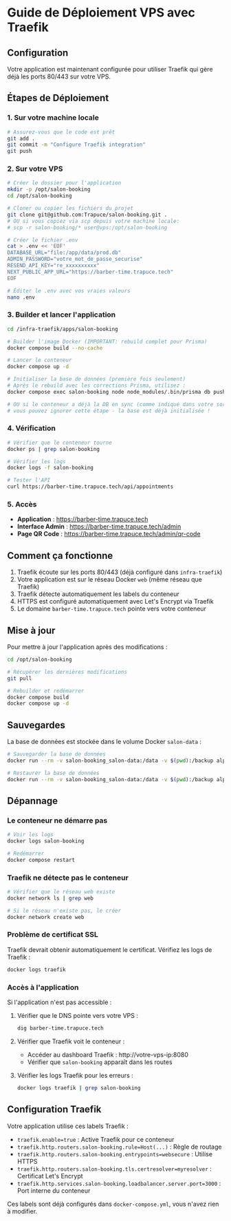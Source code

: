 # Guide de Déploiement VPS avec Traefik

## Configuration

Votre application est maintenant configurée pour utiliser Traefik qui gère déjà les ports 80/443 sur votre VPS.

## Étapes de Déploiement

### 1. Sur votre machine locale

```bash
# Assurez-vous que le code est prêt
git add .
git commit -m "Configure Traefik integration"
git push
```

### 2. Sur votre VPS

```bash
# Créer le dossier pour l'application
mkdir -p /opt/salon-booking
cd /opt/salon-booking

# Cloner ou copier les fichiers du projet
git clone git@github.com:Trapuce/salon-booking.git .
# OU si vous copiez via scp depuis votre machine locale:
# scp -r salon-booking/* user@vps:/opt/salon-booking

# Créer le fichier .env
cat > .env << 'EOF'
DATABASE_URL="file:/app/data/prod.db"
ADMIN_PASSWORD="votre_mot_de_passe_securise"
RESEND_API_KEY="re_xxxxxxxxxx"
NEXT_PUBLIC_APP_URL="https://barber-time.trapuce.tech"
EOF

# Éditer le .env avec vos vraies valeurs
nano .env
```

### 3. Builder et lancer l'application

```bash
cd /infra-traefik/apps/salon-booking

# Builder l'image Docker (IMPORTANT: rebuild complet pour Prisma)
docker compose build --no-cache

# Lancer le conteneur
docker compose up -d

# Initialiser la base de données (première fois seulement)
# Après le rebuild avec les corrections Prisma, utilisez :
docker compose exec salon-booking node node_modules/.bin/prisma db push --skip-generate

# OU si le conteneur a déjà la DB en sync (comme indiqué dans votre sortie),
# vous pouvez ignorer cette étape - la base est déjà initialisée !
```

### 4. Vérification

```bash
# Vérifier que le conteneur tourne
docker ps | grep salon-booking

# Vérifier les logs
docker logs -f salon-booking

# Tester l'API
curl https://barber-time.trapuce.tech/api/appointments
```

### 5. Accès

- **Application** : https://barber-time.trapuce.tech
- **Interface Admin** : https://barber-time.trapuce.tech/admin
- **Page QR Code** : https://barber-time.trapuce.tech/admin/qr-code

## Comment ça fonctionne

1. Traefik écoute sur les ports 80/443 (déjà configuré dans `infra-traefik`)
2. Votre application est sur le réseau Docker `web` (même réseau que Traefik)
3. Traefik détecte automatiquement les labels du conteneur
4. HTTPS est configuré automatiquement avec Let's Encrypt via Traefik
5. Le domaine `barber-time.trapuce.tech` pointe vers votre conteneur

## Mise à jour

Pour mettre à jour l'application après des modifications :

```bash
cd /opt/salon-booking

# Récupérer les dernières modifications
git pull

# Rebuilder et redémarrer
docker compose build
docker compose up -d
```

## Sauvegardes

La base de données est stockée dans le volume Docker `salon-data` :

```bash
# Sauvegarder la base de données
docker run --rm -v salon-booking_salon-data:/data -v $(pwd):/backup alpine sh -c 'cp /data/prod.db /backup/prod-$(date +%F).db'

# Restaurer la base de données
docker run --rm -v salon-booking_salon-data:/data -v $(pwd):/backup alpine sh -c 'cp /backup/prod-YYYY-MM-DD.db /data/prod.db'
```

## Dépannage

### Le conteneur ne démarre pas

```bash
# Voir les logs
docker logs salon-booking

# Redémarrer
docker compose restart
```

### Traefik ne détecte pas le conteneur

```bash
# Vérifier que le réseau web existe
docker network ls | grep web

# Si le réseau n'existe pas, le créer
docker network create web
```

### Problème de certificat SSL

Traefik devrait obtenir automatiquement le certificat. Vérifiez les logs de Traefik :

```bash
docker logs traefik
```

### Accès à l'application

Si l'application n'est pas accessible :

1. Vérifier que le DNS pointe vers votre VPS :
   ```bash
   dig barber-time.trapuce.tech
   ```

2. Vérifier que Traefik voit le conteneur :
   - Accéder au dashboard Traefik : http://votre-vps-ip:8080
   - Vérifier que `salon-booking` apparaît dans les routes

3. Vérifier les logs Traefik pour les erreurs :
   ```bash
   docker logs traefik | grep salon-booking
   ```

## Configuration Traefik

Votre application utilise ces labels Traefik :

- `traefik.enable=true` : Active Traefik pour ce conteneur
- `traefik.http.routers.salon-booking.rule=Host(...)` : Règle de routage
- `traefik.http.routers.salon-booking.entrypoints=websecure` : Utilise HTTPS
- `traefik.http.routers.salon-booking.tls.certresolver=myresolver` : Certificat Let's Encrypt
- `traefik.http.services.salon-booking.loadbalancer.server.port=3000` : Port interne du conteneur

Ces labels sont déjà configurés dans `docker-compose.yml`, vous n'avez rien à modifier.
